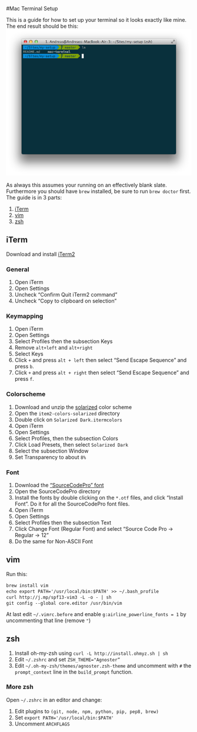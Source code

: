 #Mac Terminal Setup

This is a guide for how to set up your terminal so it looks exactly like mine. The end result should be this:
![Terminal setup example](https://raw.githubusercontent.com/AndreasMadsen/my-setup/master/mac-terminal/example.png)

As always this assumes your running on an effectively blank slate. Furthermore you should have `brew` installed, be sure to run `brew doctor` first. The guide is in 3 parts:

1. [iTerm](#iTerm)
2. [vim](#vim)
3. [zsh](#zsh)

## iTerm

Download and install [iTerm2](http://www.iterm2.com/)

### General

1. Open iTerm
2. Open Settings
3. Uncheck “Confirm Quit iTerm2 command”
4. Uncheck “Copy to clipboard on selection”

### Keymapping

1. Open iTerm
2. Open Settings
4. Select Profiles then the subsection Keys
5. Remove `alt+left` and `alt+right`
3. Select Keys
4. Click `+` and press `alt + left` then select “Send Escape Sequence” and press `b`.
5. Click `+` and press `alt + right` then select “Send Escape Sequence” and press `f`.

### Colorscheme

1. Download and unzip the [solarized](http://ethanschoonover.com/solarized/files/solarized.zip) color scheme
2. Open the `item2-colors-solarized` directory
3. Double click on `Solarized Dark.itermcolors`
4. Open iTerm
5. Open Settings
6. Select Profiles, then the subsection Colors
7. Click Load Presets, then select `Solarized Dark`
8. Select the subsection Window
9. Set Transparency to about `8%`

### Font

1. Download the [“SourceCodePro” font](https://github.com/Lokaltog/powerline-fonts/archive/master.zip)
2. Open the SourceCodePro directory
3. Install the fonts by double clicking on the `*.otf` files, and click “Install Font”. Do it for all the SourceCodePro font files.
4. Open iTerm
5. Open Settings
6. Select Profiles then the subsection Text
7. Click Change Font (Regular Font) and select “Source Code Pro -> Regular -> 12”
8. Do the same for Non-ASCII Font

## vim

Run this:

```shell
brew install vim
echo export PATH='/usr/local/bin:$PATH' >> ~/.bash_profile
curl http://j.mp/spf13-vim3 -L -o - | sh
git config --global core.editor /usr/bin/vim
```

At last edit `~/.vimrc.before` and enable `g:airline_powerline_fonts = 1` by uncommenting that line (remove `"`)

## zsh

1. Install oh-my-zsh using `curl -L http://install.ohmyz.sh | sh`
2. Edit `~/.zshrc` and set `ZSH_THEME="Agnoster”`
3. Edit `~/.oh-my-zsh/themes/agnoster.zsh-theme` and uncomment with `#` the `prompt_context` line in the `build_prompt` function.

### More zsh

Open `~/.zshrc` in an editor and change:

1. Edit plugins to `(git, node, npm, python, pip, pep8, brew)`
2. Set `export PATH='/usr/local/bin:$PATH'`
3. Uncomment `ARCHFLAGS`
